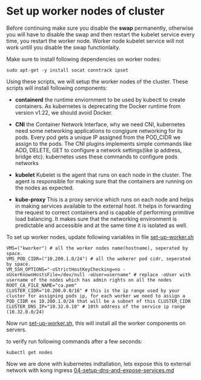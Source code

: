 # Set up worker nodes of cluster

Before continuing  make sure you disable the **swap** permanently, otherwise you will have to disable the swap and then restart the kubelet service every time, you restart the worker node. Worker node kubelet service will not work untill you disable the swap functionlaity.

Make sure to install following dependencies on worker nodes:
```
sudo apt-get -y install socat conntrack ipset
```

Using these scripts, we will setup the worker nodes of the cluster. These scripts will install following components:
* **containerd** the runtime enviornment to be used by kubectl to create containers. As kubernetes is deprecating the Docker runtime from version v1.22, we should avoid Docker.

* **CNI** the Container Network Interface, why we need CNI, kubernetes need some networking applications to congigure networking for its pods. Every pod gets a unique IP assigned from the POD_CIDR we assign to the pods. The CNI plugins implements simple commands like ADD, DELETE, GET to configure a network settings(like ip address, bridge etc). kubernetes uses these commands to configure pods networks

* **kubelet** Kubelet is the agent that runs on each node in the cluster. The agent is responsible for making sure that the containers are running on the nodes as expected.

* **kube-proxy** This is a proxy service which runs on each node and helps in making services available to the external host. It helps in forwarding the request to correct containers and is capable of performing primitive load balancing. It makes sure that the networking environment is predictable and accessible and at the same time it is isolated as well.

To set up worker nodes, update following variables in file [set-up-worker.sh](../scripts/worker/set-up-worker.sh)

```
VMS=("kworker") # all the worker nodes name(hostname), seperated by space.
VMS_POD_CIDR=("10.200.1.0/24") # all the wokerer pod cidr, seperated by space.
VM_SSH_OPTIONS="-oStrictHostKeyChecking=no -oUserKnownHostsFile=/dev/null -oUser=username" # replace -oUser with username of the nodes which has admin rights on all the nodes
ROOT_CA_FILE_NAME="ca.pem"
CLUSTER_CIDR="10.200.0.0/16" # this is the ip range used by your cluster for assigning pods ip, for each worker we need to assign a POD_CIDR ex 10.200.1.0/24 that will be a subnet of this CLUSTER_CIDR
CLUSTER_DNS_IP="10.32.0.10" # 10th address of the service ip range (10.32.0.0/24)
```

Now run [set-up-worker.sh](../scripts/worker/set-up-worker.sh), this will install all the worker components on servers.

to verify run following commands after a few seconds:
```
kubectl get nodes
```

Now we are done with kubernetes indtallation, lets expose this to external network with kong ingress [04-setup-dns-and-expose-services.md](04-setup-dns-and-expose-services.md)